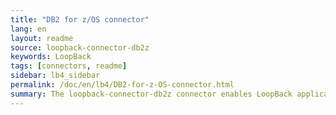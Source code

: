 ```yaml
---
title: "DB2 for z/OS connector"
lang: en
layout: readme
source: loopback-connector-db2z
keywords: LoopBack
tags: [connectors, readme]
sidebar: lb4_sidebar
permalink: /doc/en/lb4/DB2-for-z-OS-connector.html
summary: The loopback-connector-db2z connector enables LoopBack applications to connect to IBM® DB2® for z/OS® data sources.
---
```

